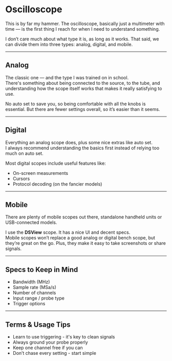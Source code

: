 # Oscilloscope

This is by far my hammer. The oscilloscope, basically just a multimeter with time — is the first thing I reach for when I need to understand something.

I don’t care much about what type it is, as long as it works. That said, we can divide them into three types: analog, digital, and mobile.

---

## Analog

The classic one — and the type I was trained on in school.  
There's something about being connected to the source, to the tube, and understanding how the scope itself works that makes it really satisfying to use.

No auto set to save you, so being comfortable with all the knobs is essential. But there are fewer settings overall, so it’s easier than it seems.

---

## Digital

Everything an analog scope does, plus some nice extras like auto set.  
I always recommend understanding the basics first instead of relying too much on auto set.

Most digital scopes include useful features like:
- On-screen measurements
- Cursors
- Protocol decoding (on the fancier models)

---

## Mobile

There are plenty of mobile scopes out there, standalone handheld units or USB-connected models.

I use the **DSView** scope. It has a nice UI and decent specs.  
Mobile scopes won’t replace a good analog or digital bench scope, but they’re great on the go. Plus, they make it easy to take screenshots or share signals.

---

## Specs to Keep in Mind

* Bandwidth (MHz)
* Sample rate (MSa/s)
* Number of channels
* Input range / probe type
* Trigger options

---

## Terms & Usage Tips

- Learn to use triggering - it's key to clean signals
- Always ground your probe properly
- Keep one channel free if you can
- Don’t chase every setting - start simple
